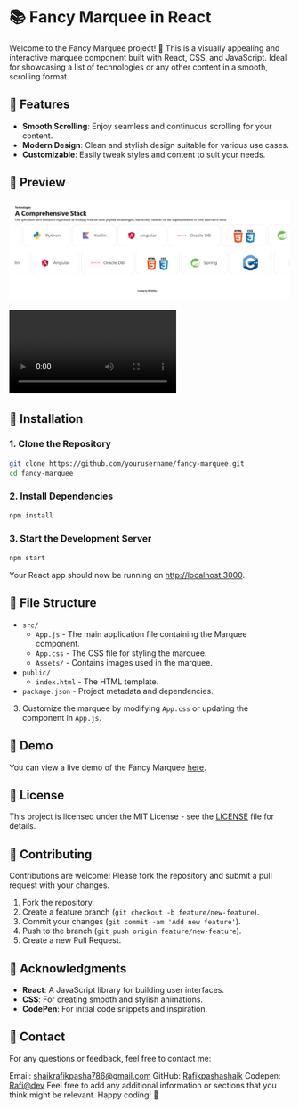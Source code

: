 
# 📚 Fancy Marquee in React

Welcome to the Fancy Marquee project! 🎉 This is a visually appealing and interactive marquee component built with React, CSS, and JavaScript. Ideal for showcasing a list of technologies or any other content in a smooth, scrolling format.

## 🚀 Features

- **Smooth Scrolling**: Enjoy seamless and continuous scrolling for your content.
- **Modern Design**: Clean and stylish design suitable for various use cases.
- **Customizable**: Easily tweak styles and content to suit your needs.

## 📸 Preview

![Preview](https://github.com/Rafikpashashaik/Marque-react/blob/edf7d4710468194f49bb74f7e4735a5eff7e8555/Demo-png.png)  




![Preview](https://github.com/Rafikpashashaik/Marque-react/blob/0c0baaf320fbe85564edb2cf3c2e69a6d1c2fa2b/demo.mp4)  



## 🔧 Installation

### 1. Clone the Repository

```bash
git clone https://github.com/yourusername/fancy-marquee.git
cd fancy-marquee
```

### 2. Install Dependencies

```bash
npm install
```

### 3. Start the Development Server

```bash
npm start
```

Your React app should now be running on [http://localhost:3000](http://localhost:3000).

## 📂 File Structure

- `src/`
  - `App.js` - The main application file containing the Marquee component.
  - `App.css` - The CSS file for styling the marquee.
  - `Assets/` - Contains images used in the marquee.
- `public/`
  - `index.html` - The HTML template.
- `package.json` - Project metadata and dependencies.


3. Customize the marquee by modifying `App.css` or updating the component in `App.js`.

## 🌟 Demo

You can view a live demo of the Fancy Marquee [here](https://codepen.io/Rafael-007/details/vYqvBJJ).  


## 📄 License

This project is licensed under the MIT License - see the [LICENSE](LICENSE) file for details.

## 🤝 Contributing

Contributions are welcome! Please fork the repository and submit a pull request with your changes.

1. Fork the repository.
2. Create a feature branch (`git checkout -b feature/new-feature`).
3. Commit your changes (`git commit -am 'Add new feature'`).
4. Push to the branch (`git push origin feature/new-feature`).
5. Create a new Pull Request.

## 🙌 Acknowledgments

- **React**: A JavaScript library for building user interfaces.
- **CSS**: For creating smooth and stylish animations.
- **CodePen**: For initial code snippets and inspiration.


## 📧 Contact

For any questions or feedback, feel free to contact me:

Email: shaikrafikpasha786@gmail.com
GitHub: [Rafikpashashaik](https://github.com/Rafikpashashaik)
Codepen: [Rafi@dev](https://codepen.io/Rafael-007)
Feel free to add any additional information or sections that you think might be relevant. Happy coding! 🎨
